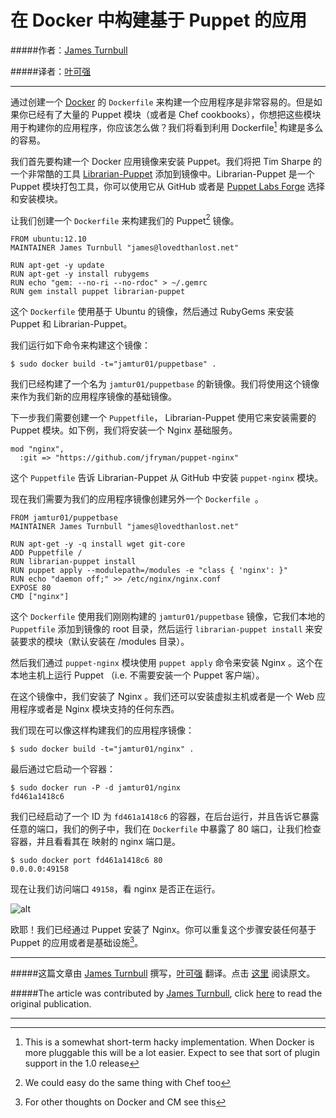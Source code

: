# 在 Docker 中构建基于 Puppet 的应用

#####作者：[James Turnbull](https://twitter.com/kartar)

#####译者：[叶可强](http://weibo.com/yeziyu)

---

通过创建一个 [Docker](http://www.docker.io/) 的 ```Dockerfile``` 来构建一个应用程序是非常容易的。但是如果你已经有了大量的 Puppet 模块（或者是 Chef cookbooks），你想把这些模块用于构建你的应用程序，你应该怎么做？我们将看到利用 Dockerfile[^1] 构建是多么的容易。

我们首先要构建一个 Docker 应用镜像来安装 Puppet。我们将把 Tim Sharpe 的一个非常酷的工具 [Librarian-Puppet](http://librarian-puppet.com/) 添加到镜像中。Librarian-Puppet 是一个 Puppet 模块打包工具，你可以使用它从 GitHub 或者是 [Puppet Labs Forge](http://forge.puppetlabs.com/) 选择和安装模块。

让我们创建一个 ```Dockerfile``` 来构建我们的 Puppet[^2] 镜像。

```
FROM ubuntu:12.10
MAINTAINER James Turnbull "james@lovedthanlost.net"

RUN apt-get -y update
RUN apt-get -y install rubygems 
RUN echo "gem: --no-ri --no-rdoc" > ~/.gemrc
RUN gem install puppet librarian-puppet
```

这个 ```Dockerfile``` 使用基于 Ubuntu 的镜像，然后通过 RubyGems 来安装 Puppet 和 Librarian-Puppet。

我们运行如下命令来构建这个镜像：

```
$ sudo docker build -t="jamtur01/puppetbase" .
```

我们已经构建了一个名为 ```jamtur01/puppetbase``` 的新镜像。我们将使用这个镜像来作为我们新的应用程序镜像的基础镜像。

下一步我们需要创建一个 ```Puppetfile```， Librarian-Puppet 使用它来安装需要的 Puppet 模块。如下例，我们将安装一个 Nginx 基础服务。

```
mod "nginx",
  :git => "https://github.com/jfryman/puppet-nginx"
```

这个 ```Puppetfile``` 告诉 Librarian-Puppet 从 GitHub 中安装 ```puppet-nginx``` 模块。

现在我们需要为我们的应用程序镜像创建另外一个 ```Dockerfile ```。

```
FROM jamtur01/puppetbase
MAINTAINER James Turnbull "james@lovedthanlost.net"

RUN apt-get -y -q install wget git-core
ADD Puppetfile /
RUN librarian-puppet install
RUN puppet apply --modulepath=/modules -e "class { 'nginx': }"
RUN echo "daemon off;" >> /etc/nginx/nginx.conf
EXPOSE 80
CMD ["nginx"]
```

这个 ```Dockerfile``` 使用我们刚刚构建的 ```jamtur01/puppetbase``` 镜像，它我们本地的 ```Puppetfile``` 添加到镜像的 root 目录，然后运行 ```librarian-puppet install``` 来安装要求的模块（默认安装在 /modules 目录）。

然后我们通过 ```puppet-nginx``` 模块使用 ```puppet apply``` 命令来安装 Nginx 。这个在本地主机上运行 Puppet （i.e. 不需要安装一个 Puppet 客户端）。

在这个镜像中，我们安装了 Nginx 。我们还可以安装虚拟主机或者是一个 Web 应用程序或者是 Nginx 模块支持的任何东西。

我们现在可以像这样构建我们的应用程序镜像：

```
$ sudo docker build -t="jamtur01/nginx" .
```

最后通过它启动一个容器：

```
$ sudo docker run -P -d jamtur01/nginx
fd461a1418c6
```
我们已经启动了一个 ID 为 ```fd461a1418c6``` 的容器，在后台运行，并且告诉它暴露任意的端口，我们的例子中，我们在 ```Dockerfile``` 中暴露了 80 端口，让我们检查容器，并且看看其在 映射的 nginx 端口是。

```
$ sudo docker port fd461a1418c6 80
0.0.0.0:49158
```

现在让我们访问端口 ```49158```，看 nginx 是否正在运行。

![alt](http://resource.docker.cn/nginx.png)

欧耶！我们已经通过 Puppet 安装了 Nginx。你可以重复这个步骤安装任何基于 Puppet 的应用或者是基础设施[^3]。

***

#####这篇文章由 [James Turnbull](https://twitter.com/kartar) 撰写，[叶可强](http://weibo.com/yeziyu) 翻译。点击 [这里](http://kartar.net/2013/12/building-puppet-apps-inside-docker/) 阅读原文。

#####The article was contributed by [James Turnbull](https://twitter.com/kartar), click [here](http://kartar.net/2013/12/building-puppet-apps-inside-docker/) to read the original publication.

---

  [^1]:This is a somewhat short-term hacky implementation. When Docker is more pluggable this will be a lot easier. Expect to see that sort of plugin support in the 1.0 release
  
  [^2]:We could easy do the same thing with Chef too
  
  [^3]:For other thoughts on Docker and CM see this
  


 
